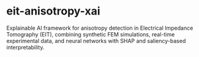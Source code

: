 # eit-anisotropy-xai
Explainable AI framework for anisotropy detection in Electrical Impedance Tomography (EIT), combining synthetic FEM simulations, real-time experimental data, and neural networks with SHAP and saliency-based interpretability.
